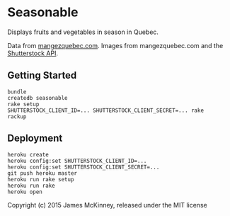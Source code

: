# Seasonable

Displays fruits and vegetables in season in Quebec.

Data from [mangezquebec.com](http://www.mangezquebec.com/). Images from mangezquebec.com and the [Shutterstock API](https://developers.shutterstock.com/).

## Getting Started

    bundle
    createdb seasonable
    rake setup
    SHUTTERSTOCK_CLIENT_ID=... SHUTTERSTOCK_CLIENT_SECRET=... rake
    rackup

## Deployment

    heroku create
    heroku config:set SHUTTERSTOCK_CLIENT_ID=...
    heroku config:set SHUTTERSTOCK_CLIENT_SECRET=...
    git push heroku master
    heroku run rake setup
    heroku run rake
    heroku open

Copyright (c) 2015 James McKinney, released under the MIT license

